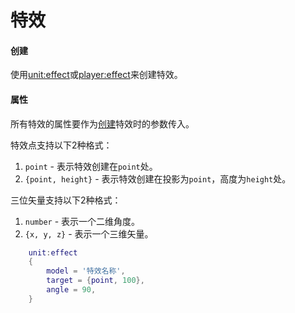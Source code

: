 # 特效

#### 创建
使用[unit:effect]或[player:effect]来创建特效。

#### 属性
所有特效的属性要作为[创建]特效时的参数传入。

特效点支持以下2种格式：
1. `point` - 表示特效创建在`point`处。
2. `{point, height}` - 表示特效创建在投影为`point`，高度为`height`处。

三位矢量支持以下2种格式：
1. `number` - 表示一个二维角度。
2. `{x, y, z}` - 表示一个三维矢量。

```lua
    unit:effect
    {
        model = '特效名称',
        target = {point, 100},
        angle = 90,
    }
```

[创建]: /ac/api/effect?id=创建
[unit:effect]: /ac/api/unit?id=effect
[player:effect]: /ac/api/player?id=effect
